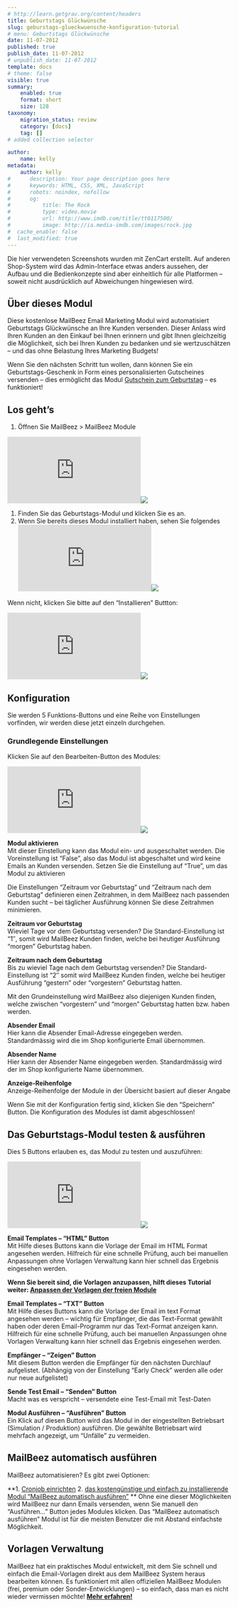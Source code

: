```yaml
---
# http://learn.getgrav.org/content/headers
title: Geburtstags Glückwünsche
slug: geburstags-glueckwuensche-konfiguration-tutorial
# menu: Geburtstags Glückwünsche
date: 11-07-2012
published: true
publish_date: 11-07-2012
# unpublish_date: 11-07-2012
template: docs
# theme: false
visible: true
summary:
    enabled: true
    format: short
    size: 128
taxonomy:
    migration_status: review
    category: [docs]
    tag: []
# added collection selector

author:
    name: kelly
metadata:
    author: kelly
#      description: Your page description goes here
#      keywords: HTML, CSS, XML, JavaScript
#      robots: noindex, nofollow
#      og:
#          title: The Rock
#          type: video.movie
#          url: http://www.imdb.com/title/tt0117500/
#          image: http://ia.media-imdb.com/images/rock.jpg
#  cache_enable: false
#  last_modified: true
---
```


Die hier verwendeten Screenshots wurden mit ZenCart erstellt. Auf anderen Shop-System wird das Admin-Interface etwas anders aussehen, der Aufbau und die Bedienkonzepte sind aber einheitlich für alle Platformen – soweit nicht ausdrücklich auf Abweichungen hingewiesen wird.

## Über dieses Modul

Diese kostenlose MailBeez Email Marketing Modul wird automatisiert Geburtstags Glückwünsche an Ihre Kunden versenden. Dieser Anlass wird Ihren Kunden an den Einkauf bei Ihnen erinnern und gibt Ihnen gleichzeitig die Möglichkeit, sich bei Ihren Kunden zu bedanken und sie wertzuschätzen – und das ohne Belastung Ihres Marketing Budgets!

Wenn Sie den nächsten Schritt tun wollen, dann können Sie ein Geburtstags-Geschenk in Form eines personalisierten Gutscheines versenden – dies ermöglicht das Modul [Gutschein zum Geburtstag](http://www.mailbeez.de/dokumentation/mailbeez/coupon_birthday/) – es funktioniert!

## Los geht’s


1. Öffnen Sie MailBeez > MailBeez Module

[![](http://localhost/wordpress_mailbeez_EOL/wp-content/themes/awake/lib/scripts/timthumb/thumb.php?src=http://www.mailbeez.de/images/doc/common_images/mailbeez_tab.png&w=270&h=112&zc=1&q=100 "MailBeez Module Tab")](http://www.mailbeez.de/images/doc/common_images/mailbeez_tab.png "MailBeez Module Tab")![](http://localhost/wordpress_mailbeez_EOL/wp-content/themes/awake/images/shortcodes/image_shadow.png)

1. Finden Sie das Geburtstags-Modul und klicken Sie es an.
2. Wenn Sie bereits dieses Modul installiert haben, sehen Sie folgendes  
[![](http://localhost/wordpress_mailbeez_EOL/wp-content/themes/awake/lib/scripts/timthumb/thumb.php?src=http://www.mailbeez.de/images/doc/mailbeez/birthday/birthday_config1.png&w=155&h=396&zc=1&q=100 "Birthday Greetings Configuration Settings")](http://www.mailbeez.de/images/doc/mailbeez/birthday/birthday_config1.png "Birthday Greetings Configuration Settings")![](http://localhost/wordpress_mailbeez_EOL/wp-content/themes/awake/images/shortcodes/image_shadow.png)

Wenn nicht, klicken Sie bitte auf den “Installieren” Buttton:

[![](http://localhost/wordpress_mailbeez_EOL/wp-content/themes/awake/lib/scripts/timthumb/thumb.php?src=http://www.mailbeez.de/images/doc/mailbeez/birthday/birthday_config2.png&w=175&h=122&zc=1&q=100 "Install Birthday Greetings")](http://www.mailbeez.de/images/doc/mailbeez/birthday/birthday_config2.png "Install Birthday Greetings")![](http://localhost/wordpress_mailbeez_EOL/wp-content/themes/awake/images/shortcodes/image_shadow.png)

## Konfiguration

Sie werden 5 Funktions-Buttons und eine Reihe von Einstellungen vorfinden, wir werden diese jetzt einzeln durchgehen.

### Grundlegende Einstellungen

Klicken Sie auf den Bearbeiten-Button des Modules:

[![](http://localhost/wordpress_mailbeez_EOL/wp-content/themes/awake/lib/scripts/timthumb/thumb.php?src=http://www.mailbeez.de/images/doc/mailbeez/birthday/birthday_config3.png&w=175&h=359&zc=1&q=100 "Birthday Greetings General Settings")](http://www.mailbeez.de/images/doc/mailbeez/birthday/birthday_config3.png "Birthday Greetings General Settings")![](http://localhost/wordpress_mailbeez_EOL/wp-content/themes/awake/images/shortcodes/image_shadow.png)

**Modul aktivieren**  
 Mit dieser Einstellung kann das Modul ein- und ausgeschaltet werden. Die Voreinstellung ist “False”, also das Modul ist abgeschaltet und wird keine Emails an Kunden versenden. Setzen Sie die Einstellung auf “True”, um das Modul zu aktivieren

Die Einstellungen “Zeitraum vor Geburtstag” und “Zeitraum nach dem Geburtstag” definieren einen Zeitrahmen, in dem MailBeez nach passenden Kunden sucht – bei täglicher Ausführung können Sie diese Zeitrahmen minimieren.

**Zeitraum vor Geburtstag**  
 Wieviel Tage vor dem Geburtstag versenden? Die Standard-Einstellung ist “1″, somit wird MailBeez Kunden finden, welche bei heutiger Ausführung “morgen” Geburtstag haben.

**Zeitraum nach dem Geburtstag**  
 Bis zu wieviel Tage nach dem Geburtstag versenden? Die Standard-Einstellung ist “2″ somit wird MailBeez Kunden finden, welche bei heutiger Ausführung “gestern” oder “vorgestern” Geburtstag hatten.

Mit den Grundeinstellung wird MailBeez also diejenigen Kunden finden, welche zwischen “vorgestern” und “morgen” Geburtstag hatten bzw. haben werden.

**Absender Email**  
 Hier kann die Absender Email-Adresse eingegeben werden. Standardmässig wird die im Shop konfigurierte Email übernommen.

**Absender Name**  
 Hier kann der Absender Name eingegeben werden. Standardmässig wird der im Shop konfigurierte Name übernommen.

**Anzeige-Reihenfolge**  
 Anzeige-Reihenfolge der Module in der Übersicht basiert auf dieser Angabe

Wenn Sie mit der Konfiguration fertig sind, klicken Sie den “Speichern” Button. Die Konfiguration des Modules ist damit abgeschlossen!

## Das Geburtstags-Modul testen & ausführen

Dies 5 Buttons erlauben es, das Modul zu testen und auszuführen:

[![](http://localhost/wordpress_mailbeez_EOL/wp-content/themes/awake/lib/scripts/timthumb/thumb.php?src=http://localhost/wordpress_mailbeez_EOL/wp-content/themes/awake/images/assets/invalid_image.png&w=175&h=184&zc=1&q=100 "Function Buttons")](http:///www.mailbeez.de/images/doc/common_images/function_buttons.png "Function Buttons")![](http://localhost/wordpress_mailbeez_EOL/wp-content/themes/awake/images/shortcodes/image_shadow.png)

**Email Templates – “HTML” Button**  
 Mit Hilfe dieses Buttons kann die Vorlage der Email im HTML Format angesehen werden. Hilfreich für eine schnelle Prüfung, auch bei manuellen Anpassungen ohne Vorlagen Verwaltung kann hier schnell das Ergebnis eingesehen werden.

**Wenn Sie bereit sind, die Vorlagen anzupassen, hilft dieses Tutorial weiter: [Anpassen der Vorlagen der freien Module](http://www.mailbeez.de/dokumentation/tutorials/anpassen-mailbeez-freie-vorlagen/)**

**Email Templates – “TXT” Button**  
 Mit Hilfe dieses Buttons kann die Vorlage der Email im text Format angesehen werden – wichtig für Empfänger, die das Text-Format gewählt haben oder deren Email-Programm nur das Text-Format anzeigen kann. Hilfreich für eine schnelle Prüfung, auch bei manuellen Anpassungen ohne Vorlagen Verwaltung kann hier schnell das Ergebnis eingesehen werden.

**Empfänger – “Zeigen” Button**  
 Mit diesem Button werden die Empfänger für den nächsten Durchlauf aufgelistet. (Abhängig von der Einstellung “Early Check” werden alle oder nur neue aufgelistet)

**Sende Test Email – “Senden” Button**  
 Macht was es verspricht – versendete eine Test-Email mit Test-Daten

**Modul Ausführen – “Ausführen” Button**  
 Ein Klick auf diesen Button wird das Modul in der eingestellten Betriebsart (Simulation / Produktion) ausführen. Die gewählte Betriebsart wird mehrfach angezeigt, um “Unfälle” zu vermeiden.



## MailBeez automatisch ausführen

MailBeez automatisieren? Es gibt zwei Optionen:

**1. [Cronjob einrichten](http://www.mailbeez.de/dokumentation/installation/config/advanced-configuration/)
2. [das kostengünstige und einfach zu installierende Modul “MailBeez automatisch ausführen”](http://www.mailbeez.de/dokumentation/configbeez/config_cron_simple/)
**
Ohne eine dieser Möglichkeiten wird MailBeez nur dann Emails versenden, wenn Sie manuell den “Ausführen…” Button jedes Modules klicken. Das “MailBeez automatisch ausführen” Modul ist für die meisten Benutzer die mit Abstand einfachste Möglichkeit.

## Vorlagen Verwaltung

MailBeez hat ein praktisches Modul entwickelt, mit dem Sie schnell und einfach die Email-Vorlagen direkt aus dem MailBeez System heraus bearbeiten können. Es funktioniert mit allen offiziellen MailBeez Modulen (frei, premium oder Sonder-Entwicklungen) – so einfach, dass man es nicht wieder vermissen möchte! **[ Mehr erfahren!](http://www.mailbeez.de/dokumentation/configbeez/config_tmplmngr/)**
